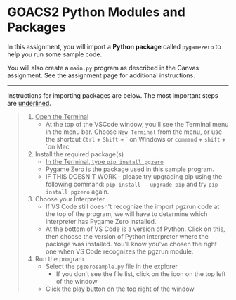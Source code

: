 # GOACS2 Python Modules and Packages

In this assignment, you will import a **Python package** called `pygamezero` to help you run some sample code.  
  
You will also create a `main.py` program as described in the Canvas assignment. See the assignment page for additional instructions.
  
---

Instructions for importing packages are below. The most important steps are <ins>underlined</ins>.


> 1. <ins>Open the Terminal</ins>
>     * At the top of the VSCode window, you'll see the Terminal menu in the menu bar. 
Choose `New Terminal` from the menu, or use the shortcut `Ctrl` + `Shift` + \` on Windows or `command` + `shift` + \`on Mac
> 2. Install the required package(s)
>     * <ins>In the Terminal, type `pip install pgzero`</ins>
>     * Pygame Zero is the package used in this sample program.
>     * IF THIS DOESN'T WORK - please try upgrading pip using the following command: `pip install --upgrade pip` and try `pip install pgzero` again.
> 3. Choose your Interpreter
>     * If VS Code still doesn't recognize the import pgzrun code at the top of the program, we will have to determine which interpreter has Pygame Zero installed.
>     * At the bottom of VS Code is a version of Python. Click on this, then choose the version of Python interpreter where the package was installed. You'll know you've chosen the right one when VS Code recognizes the pgzrun module.
> 4. Run the program
>     * Select the `pgzerosample.py` file in the explorer
>         * If you don't see the file list, click on the icon on the top left of the window
>     * Click the play button on the top right of the window


